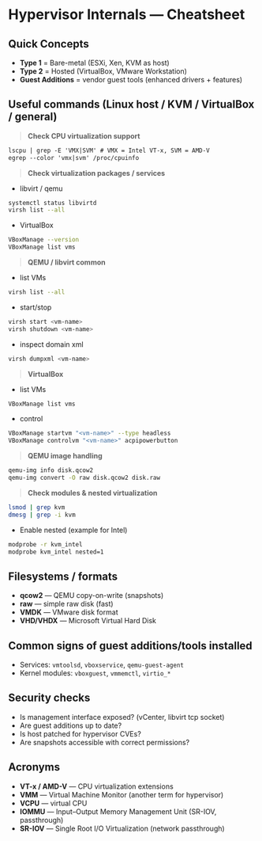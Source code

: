 # Hypervisor Internals — Cheatsheet

## Quick Concepts
- **Type 1** = Bare-metal (ESXi, Xen, KVM as host)  
- **Type 2** = Hosted (VirtualBox, VMware Workstation)  
- **Guest Additions** = vendor guest tools (enhanced drivers + features)

## Useful commands (Linux host / KVM / VirtualBox / general)
> **Check CPU virtualization support**
```markdown
lscpu | grep -E 'VMX|SVM' # VMX = Intel VT-x, SVM = AMD-V
egrep --color 'vmx|svm' /proc/cpuinfo
```

> **Check virtualization packages / services**
- libvirt / qemu
```bash
systemctl status libvirtd
virsh list --all
```

- VirtualBox
```bash
VBoxManage --version
VBoxManage list vms
```


> **QEMU / libvirt common**
- list VMs
```bash
virsh list --all
```

- start/stop
```bash
virsh start <vm-name>
virsh shutdown <vm-name>
```

- inspect domain xml
```bash
virsh dumpxml <vm-name>
```


> **VirtualBox**
- list VMs
```bash
VBoxManage list vms
```
- control
```bash
VBoxManage startvm "<vm-name>" --type headless
VBoxManage controlvm "<vm-name>" acpipowerbutton
```


> **QEMU image handling**
```bash
qemu-img info disk.qcow2
qemu-img convert -O raw disk.qcow2 disk.raw
```

> **Check modules & nested virtualization**
```bash
lsmod | grep kvm
dmesg | grep -i kvm
```

- Enable nested (example for Intel)
```bash
modprobe -r kvm_intel
modprobe kvm_intel nested=1
```


## Filesystems / formats
- **qcow2** — QEMU copy-on-write (snapshots)  
- **raw** — simple raw disk (fast)  
- **VMDK** — VMware disk format  
- **VHD/VHDX** — Microsoft Virtual Hard Disk

## Common signs of guest additions/tools installed
- Services: `vmtoolsd`, `vboxservice`, `qemu-guest-agent`
- Kernel modules: `vboxguest`, `vmmemctl`, `virtio_*`

## Security checks
- Is management interface exposed? (vCenter, libvirt tcp socket)  
- Are guest additions up to date?  
- Is host patched for hypervisor CVEs?  
- Are snapshots accessible with correct permissions?

## Acronyms
- **VT-x / AMD-V** — CPU virtualization extensions  
- **VMM** — Virtual Machine Monitor (another term for hypervisor)  
- **VCPU** — virtual CPU  
- **IOMMU** — Input–Output Memory Management Unit (SR-IOV, passthrough)  
- **SR-IOV** — Single Root I/O Virtualization (network passthrough)
